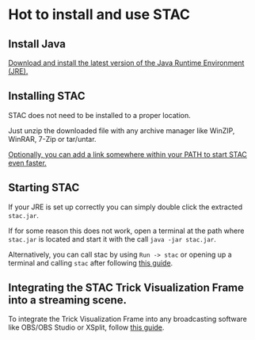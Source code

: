 # Hot to install and use STAC

## Install Java

[Download and install the latest version of the Java Runtime Environment (JRE).](https://www.java.com/de/download/manual.jsp)

## Installing STAC

STAC does not need to be installed to a proper location.

Just unzip the downloaded file with any archive manager like WinZIP, WinRAR, 7-Zip or tar/untar.

[Optionally, you can add a link somewhere within your PATH to start STAC even faster.](../docs/HOW_TO_PATH.md)

## Starting STAC

If your JRE is set up correctly you can simply double click the extracted ```stac.jar```.

If for some reason this does not work, open a terminal at the path where ```stac.jar``` is located and start it with the call ```java -jar stac.jar```.

Alternatively, you can call stac by using ```Run -> stac``` or opening up a terminal and calling ```stac``` after following [this guide](../docs/HOW_TO_PATH.md).

## Integrating the STAC Trick Visualization Frame into a streaming scene.

To integrate the Trick Visualization Frame into any broadcasting software like OBS/OBS Studio or XSplit, follow [this guide](../docs/HOW_TO_STREAMING.md).
